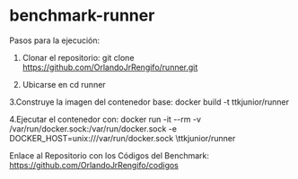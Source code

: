 # benchmark-runner

Pasos para la ejecución:

1. Clonar el repositorio: git clone https://github.com/OrlandoJrRengifo/runner.git
   
2. Ubicarse en cd runner
   
3.Construye la imagen del contenedor base: docker build -t ttkjunior/runner

4.Ejecutar el contenedor con: docker run -it --rm \-v /var/run/docker.sock:/var/run/docker.sock \-e DOCKER_HOST=unix:///var/run/docker.sock \ttkjunior/runner

Enlace al Repositorio con los Códigos del Benchmark:
https://github.com/OrlandoJrRengifo/codigos 
